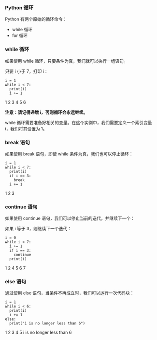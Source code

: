 ### Python 循环

Python 有两个原始的循环命令：

* while 循环
* for 循环

### while 循环

如果使用 while 循环，只要条件为真，我们就可以执行一组语句。

只要 i 小于 7，打印 i：

```
i = 1
while i < 7:
  print(i)
  i += 1
```

1
2
3
4
5
6

**注意：请记得递增 i，否则循环会永远继续。**

while 循环需要准备好相关的变量。在这个实例中，我们需要定义一个索引变量 i，我们将其设置为 1。
### break 语句

如果使用 break 语句，即使 while 条件为真，我们也可以停止循环：

```
i = 1
while i < 7:
  print(i)
  if i == 3:
    break
  i += 1
```

1
2
3
### continue 语句

如果使用 continue 语句，我们可以停止当前的迭代，并继续下一个：

如果 i 等于 3，则继续下一个迭代：

```
i = 0
while i < 7:
  i += 1 
  if i == 3:
    continue
  print(i)
```

1
2
4
5
6
7
### else 语句

通过使用 else 语句，当条件不再成立时，我们可以运行一次代码块：

```
i = 1
while i < 6:
  print(i)
  i += 1
else:
  print("i is no longer less than 6")
```

1
2
3
4
5
i is no longer less than 6